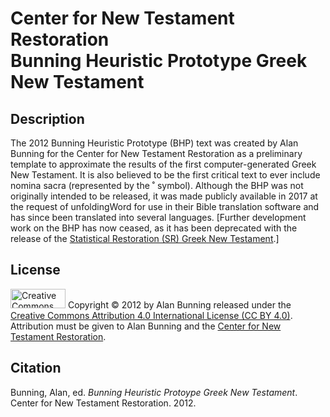 <h1>Center for New Testament Restoration<br>Bunning Heuristic Prototype Greek New Testament</h1>

<h2>Description</h2>
The 2012 Bunning Heuristic Prototype (BHP) text was created by Alan Bunning for the Center for New Testament Restoration as a preliminary template to approximate the results of the first computer-generated Greek New Testament. It is also believed to be the first critical text to ever include nomina sacra (represented by the ˚ symbol). Although the BHP was not originally intended to be released, it was made publicly available in 2017 at the request of unfoldingWord for use in their Bible translation software and has since been translated into several languages. [Further development work on the BHP has now ceased, as it has been deprecated with the release of the <a href=https://github.com/Center-for-New-Testament-Restoration/SR>Statistical Restoration (SR) Greek New Testament</a>.]

<h2>License</h2>
<img alt='Creative Commons License' src="https://licensebuttons.net/l/by/4.0/88x31.png" width="88" height="31"/>
Copyright © 2012 by Alan Bunning released under the <a rel=license href=http://creativecommons.org/licenses/by/4.0/>Creative Commons Attribution 4.0 International License (CC BY 4.0)</a>. Attribution must be given to Alan Bunning and the <a href=http://greekcntr.org>Center for New Testament Restoration</a>.

<h2>Citation</h2>
Bunning, Alan, ed. <i>Bunning Heuristic Protoype Greek New Testament</i>. Center for New Testament Restoration. 2012.
